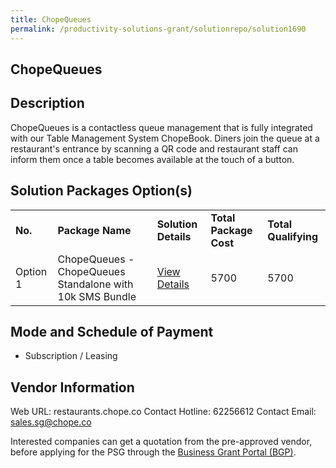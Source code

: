 ```yaml
---
title: ChopeQueues
permalink: /productivity-solutions-grant/solutionrepo/solution1690
---
```


## ChopeQueues

## Description

ChopeQueues is a contactless queue management that is fully integrated with our Table Management System ChopeBook. Diners join the queue at a restaurant's entrance by scanning a QR code and restaurant staff can inform them once a table becomes available at the touch of a button.

## Solution Packages Option(s)

<table>
<tr>
<td><b>No.</b></td>
<td><b>Package Name</b></td>
<td><b>Solution Details</b></td>
<td><b>Total Package Cost</b></td>
<td><b>Total Qualifying</b></td>
</tr>
<tr>
<td>Option 1</td>
<td>ChopeQueues - ChopeQueues Standalone with 10k SMS Bundle </td>
<td><a href='https://www.gobusiness.gov.sg/images/psg/Desensitised_Chope_Group_20200196_Annex_3_Part_1.pdf'>View Details</a></td>
<td>5700</td>
<td>5700</td>
</tr>
</table>

## Mode and Schedule of Payment

 - Subscription / Leasing

## Vendor Information

 Web URL: restaurants.chope.co 
Contact Hotline: 62256612 
Contact Email: sales.sg@chope.co 


Interested companies can get a quotation from the pre-approved vendor, before applying for the PSG through the <a href='https://www.businessgrants.gov.sg/'>Business Grant Portal (BGP)</a>.

<script src="/jquery/resize-tables.js"></script>
